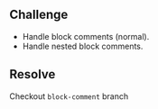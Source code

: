 ## Challenge

- Handle block comments (normal).
- Handle nested block comments.

## Resolve

Checkout `block-comment` branch
